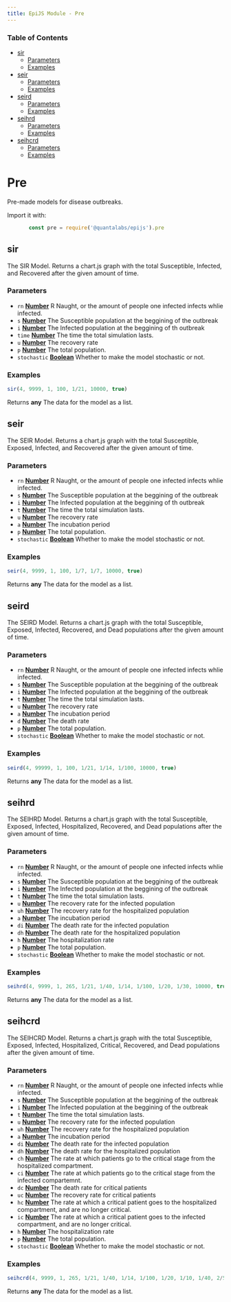 ```yaml
---
title: EpiJS Module - Pre
---
```

<!-- Generated by documentation.js. Update this documentation by updating the source code. -->

### Table of Contents


*   [sir][2]
    *   [Parameters][3]
    *   [Examples][4]
*   [seir][5]
    *   [Parameters][6]
    *   [Examples][7]
*   [seird][8]
    *   [Parameters][9]
    *   [Examples][10]
*   [seihrd][11]
    *   [Parameters][12]
    *   [Examples][13]
*   [seihcrd][14]
    *   [Parameters][15]
    *   [Examples][16]

# Pre

Pre-made models for disease outbreaks.

Import it with:
```javascript
       const pre = require('@quantalabs/epijs').pre
```
## sir

The SIR Model. Returns a chart.js graph with the total Susceptible, Infected, and Recovered after the given amount of time.

### Parameters

*   `rn` **[Number][17]** R Naught, or the amount of people one infected infects whlie infected.
*   `s` **[Number][17]** The Susceptible population at the beggining of the outbreak
*   `i` **[Number][17]** The Infected population at the beggining of th outbreak
*   `time` **[Number][17]** The time the total simulation lasts.
*   `u` **[Number][17]** The recovery rate
*   `p` **[Number][17]** The total population.
*   `stochastic` **[Boolean][18]** Whether to make the model stochastic or not.

### Examples

```javascript
sir(4, 9999, 1, 100, 1/21, 10000, true)
```

Returns **any** The data for the model as a list.

## seir

The SEIR Model. Returns a chart.js graph with the total Susceptible, Exposed, Infected, and Recovered after the given amount of time.

### Parameters

*   `rn` **[Number][17]** R Naught, or the amount of people one infected infects whlie infected.
*   `s` **[Number][17]** The Susceptible population at the beggining of the outbreak
*   `i` **[Number][17]** The Infected population at the beggining of th outbreak
*   `t` **[Number][17]** The time the total simulation lasts.
*   `u` **[Number][17]** The recovery rate
*   `a` **[Number][17]** The incubation period
*   `p` **[Number][17]** The total population.
*   `stochastic` **[Boolean][18]** Whether to make the model stochastic or not.

### Examples

```javascript
seir(4, 9999, 1, 100, 1/7, 1/7, 10000, true)
```

Returns **any** The data for the model as a list.

## seird

The SEIRD Model. Returns a chart.js graph with the total Susceptible, Exposed, Infected, Recovered, and Dead populations after the given amount of time.

### Parameters

*   `rn` **[Number][17]** R Naught, or the amount of people one infected infects whlie infected.
*   `s` **[Number][17]** The Susceptible population at the beggining of the outbreak
*   `i` **[Number][17]** The Infected population at the beggining of the outbreak
*   `t` **[Number][17]** The time the total simulation lasts.
*   `u` **[Number][17]** The recovery rate
*   `a` **[Number][17]** The incubation period
*   `d` **[Number][17]** The death rate
*   `p` **[Number][17]** The total population.
*   `stochastic` **[Boolean][18]** Whether to make the model stochastic or not.

### Examples

```javascript
seird(4, 99999, 1, 100, 1/21, 1/14, 1/100, 10000, true)
```

Returns **any** The data for the model as a list.

## seihrd

The SEIHRD Model. Returns a chart.js graph with the total Susceptible, Exposed, Infected, Hospitalized, Recovered, and Dead populations after the given amount of time.

### Parameters

*   `rn` **[Number][17]** R Naught, or the amount of people one infected infects whlie infected.
*   `s` **[Number][17]** The Susceptible population at the beggining of the outbreak
*   `i` **[Number][17]** The Infected population at the beggining of the outbreak
*   `t` **[Number][17]** The time the total simulation lasts.
*   `u` **[Number][17]** The recovery rate for the infected population
*   `uh` **[Number][17]** The recovery rate for the hospitalized population
*   `a` **[Number][17]** The incubation period
*   `di` **[Number][17]** The death rate for the infected population
*   `dh` **[Number][17]** The death rate for the hospitalized population
*   `h` **[Number][17]** The hospitalization rate
*   `p` **[Number][17]** The total population.
*   `stochastic` **[Boolean][18]** Whether to make the model stochastic or not.

### Examples

```javascript
seihrd(4, 9999, 1, 265, 1/21, 1/40, 1/14, 1/100, 1/20, 1/30, 10000, true)
```

Returns **any** The data for the model as a list.

## seihcrd

The SEIHCRD Model. Returns a chart.js graph with the total Susceptible, Exposed, Infected, Hospitalized, Critical, Recovered, and Dead populations after the given amount of time.

### Parameters

*   `rn` **[Number][17]** R Naught, or the amount of people one infected infects whlie infected.
*   `s` **[Number][17]** The Susceptible population at the beggining of the outbreak
*   `i` **[Number][17]** The Infected population at the beggining of the outbreak
*   `t` **[Number][17]** The time the total simulation lasts.
*   `u` **[Number][17]** The recovery rate for the infected population
*   `uh` **[Number][17]** The recovery rate for the hospitalized population
*   `a` **[Number][17]** The incubation period
*   `di` **[Number][17]** The death rate for the infected population
*   `dh` **[Number][17]** The death rate for the hospitalized population
*   `ch` **[Number][17]** The rate at which patients go to the critical stage from the hospitalized compartment.
*   `ci` **[Number][17]** The rate at which patients go to the critical stage from the infected compartemnt.
*   `dc` **[Number][17]** The death rate for critical patients
*   `uc` **[Number][17]** The recovery rate for critical patients
*   `hc` **[Number][17]** The rate at which a critical patient goes to the hospitalized compartment, and are no longer critical.
*   `ic` **[Number][17]** The rate at which a critical patient goes to the infected compartment, and are no longer critical.
*   `h` **[Number][17]** The hospitalization rate
*   `p` **[Number][17]** The total population.
*   `stochastic` **[Boolean][18]** Whether to make the model stochastic or not.

### Examples

```javascript
seihcrd(4, 9999, 1, 265, 1/21, 1/40, 1/14, 1/100, 1/20, 1/10, 1/40, 2/5, 1/5, 1/5, 1/5, 1/30, 10000, true)
```

Returns **any** The data for the model as a list.

[1]: #gaussian

[2]: #sir

[3]: #parameters

[4]: #examples

[5]: #seir

[6]: #parameters-1

[7]: #examples-1

[8]: #seird

[9]: #parameters-2

[10]: #examples-2

[11]: #seihrd

[12]: #parameters-3

[13]: #examples-3

[14]: #seihcrd

[15]: #parameters-4

[16]: #examples-4

[17]: https://developer.mozilla.org/docs/Web/JavaScript/Reference/Global_Objects/Number

[18]: https://developer.mozilla.org/docs/Web/JavaScript/Reference/Global_Objects/Boolean
